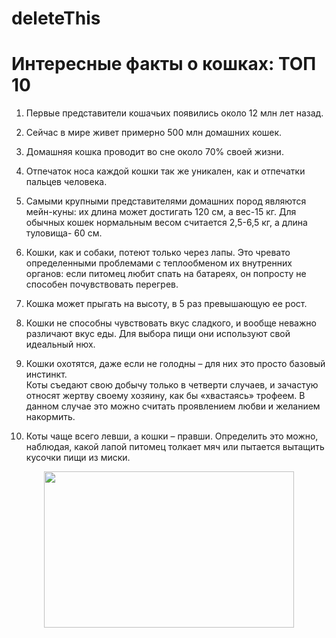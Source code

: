 # deleteThis

# Интересные факты о кошках: ТОП 10


1. Первые представители кошачьих появились около 12 млн лет назад.

2. Сейчас в мире живет примерно 500 млн домашних кошек.

3. Домашняя кошка проводит во сне около 70% своей жизни.

4. Отпечаток носа каждой кошки так же уникален, как и отпечатки пальцев человека.

5. Самыми крупными представителями домашних пород являются мейн-куны: 
их длина может достигать 120 см, а вес-15 кг. 
Для обычных кошек нормальным весом считается 2,5-6,5 кг, а длина туловища- 60 см.

6. Кошки, как и собаки, потеют только через лапы. 
  Это чревато определенными проблемами с теплообменом их внутренних органов: 
если питомец любит спать на батареях, он попросту не способен почувствовать перегрев.

7. Кошка может прыгать на высоту, в 5 раз превышающую ее рост.

8. Кошки не способны чувствовать вкус сладкого, 
и вообще неважно различают вкус еды. 
Для выбора пищи они используют свой идеальный нюх.

9. Кошки охотятся, даже если не голодны – для них это просто базовый инстинкт.  
Коты съедают свою добычу только в четверти случаев, и зачастую относят жертву своему хозяину, 
как бы «хвастаясь» трофеем. В данном случае это можно считать проявлением любви и желанием накормить.

10. Коты чаще всего левши, а кошки – правши. Определить это можно, 
наблюдая, какой лапой питомец толкает мяч или пытается вытащить кусочки пищи из миски.

<p align="center">
  <img width="400" height="250" src="https://i.pinimg.com/736x/97/6e/3d/976e3ddff4cf700b1449f262cf15865f.jpg">
